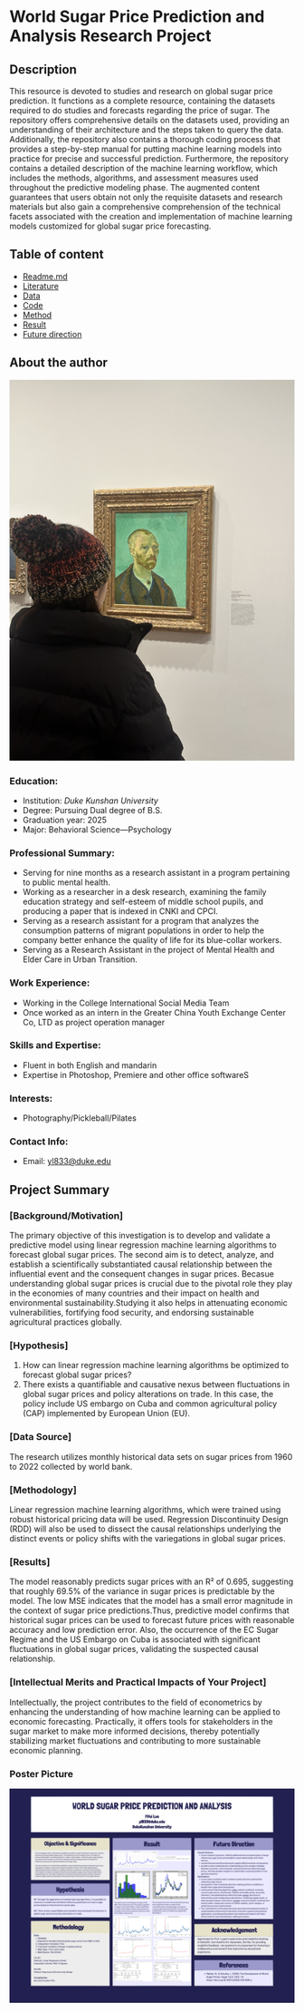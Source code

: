 # World Sugar Price Prediction and Analysis Research Project
## Description
This resource is devoted to studies and research on global sugar price prediction. It functions as a complete resource, containing the datasets required to do studies and forecasts regarding the price of sugar. The repository offers comprehensive details on the datasets used, providing an understanding of their architecture and the steps taken to query the data. Additionally, the repository also contains a thorough coding process that provides a step-by-step manual for putting machine learning models into practice for precise and successful prediction. Furthermore, the repository contains a detailed description of the machine learning workflow, which includes the methods, algorithms, and assessment measures used throughout the predictive modeling phase. The augmented content guarantees that users obtain not only the requisite datasets and research materials but also gain a comprehensive comprehension of the technical facets associated with the creation and implementation of machine learning models customized for global sugar price forecasting.
 
## Table of content
-  [Readme.md](https://github.com/Rising-Stars-by-Sunshine/Lareina/blob/main/README.md)
-  [Literature](https://github.com/Rising-Stars-by-Sunshine/Lareina/tree/main/Literature)
-  [Data](https://github.com/Rising-Stars-by-Sunshine/Lareina/tree/main/Data)
-  [Code](https://github.com/Rising-Stars-by-Sunshine/Lareina/tree/main/Code)
-  [Method](https://github.com/Rising-Stars-by-Sunshine/Lareina/tree/main/Method)
-  [Result](https://github.com/Rising-Stars-by-Sunshine/Lareina/tree/main/Result)
-  [Future direction](https://github.com/Rising-Stars-by-Sunshine/Lareina/tree/main/Future%20Research%20Direction)
## About the author
![d](./photo.1.jpg)
### Education:
-  Institution: *Duke Kunshan University*
-  Degree: Pursuing Dual degree of B.S.
-  Graduation year: 2025
-  Major: Behavioral Science—Psychology
### Professional Summary:
-  Serving for nine months as a research assistant in a program pertaining to public mental health.
-  Working as a researcher in a desk research, examining the family education strategy and self-esteem of middle school pupils, and producing a paper that is indexed in CNKI and CPCI.
-  Serving as a research assistant for a program that analyzes the consumption patterns of migrant populations in order to help the company better enhance the quality of life for its blue-collar workers.
-  Serving as a Research Assistant in the project of Mental Health and Elder Care in Urban Transition. 
### Work Experience:
-  Working in the College International Social Media Team 
-  Once worked as an intern in the Greater China Youth Exchange Center Co, LTD as project operation manager
### Skills and Expertise:
-  Fluent in both English and mandarin 
-  Expertise in Photoshop, Premiere and other office softwareS
### Interests:
-  Photography/Pickleball/Pilates
### Contact Info:
-  Email: yl833@duke.edu

## Project Summary

### [Background/Motivation]
The primary objective of this investigation is to develop and validate a predictive model using linear regression machine learning algorithms to forecast global sugar prices. The second aim is to detect, analyze, and establish a scientifically substantiated causal relationship between the influential event and the consequent changes in sugar prices. Becasue understanding global sugar prices is crucial due to the pivotal role they play in the economies of many countries and their impact on health and environmental sustainability.Studying it also helps in attenuating economic vulnerabilities, fortifying food security, and endorsing sustainable agricultural practices globally.

### [Hypothesis]
1. How can linear regression machine learning algorithms be optimized to forecast global sugar prices?
2. There exists a quantifiable and causative nexus between fluctuations in global sugar prices and policy alterations on trade. In this case, the policy include US embargo on Cuba and common agricultural policy (CAP) implemented by European Union (EU).

### [Data Source]
The research utilizes monthly historical data sets on sugar prices from 1960 to 2022 collected by world bank.

### [Methodology]
Linear regression machine learning algorithms, which were trained using robust historical pricing data will be used. Regression Discontinuity Design (RDD) will also be used to dissect the causal relationships underlying the distinct events or policy shifts with the variegations in global sugar prices.

### [Results]
The model reasonably predicts sugar prices with an R² of 0.695, suggesting that roughly 69.5% of the variance in sugar prices is predictable by the model. The low MSE indicates that the model has a small error magnitude in the context of sugar price predictions.Thus, predictive model confirms that historical sugar prices can be used to forecast future prices with reasonable accuracy and low prediction error. Also, the occurrence of the EC Sugar Regime and the US Embargo on Cuba is associated with significant fluctuations in global sugar prices, validating the suspected causal relationship.

### [Intellectual Merits and Practical Impacts of Your Project]
Intellectually, the project contributes to the field of econometrics by enhancing the understanding of how machine learning can be applied to economic forecasting. Practically, it offers tools for stakeholders in the sugar market to make more informed decisions, thereby potentially stabilizing market fluctuations and contributing to more sustainable economic planning.

### Poster Picture
![poster](poster.png)

